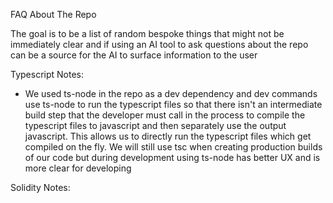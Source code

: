 FAQ About The Repo

The goal is to be a list of random bespoke things that might not be immediately clear and if using an AI tool to ask questions about the repo can be a source for the AI to surface information to the user

Typescript Notes:

- We used ts-node in the repo as a dev dependency and dev commands use ts-node to run the typescript files so that there isn't an intermediate build step that the developer must call in the process to compile the typescript files to javascript and then separately use the output javascript.  This allows us to directly run the typescript files which get compiled on the fly.  We will still use tsc when creating production builds of our code but during development using ts-node has better UX and is more clear for developing

Solidity Notes:
